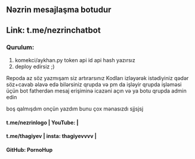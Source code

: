 ## Nəzrin mesajlaşma botudur
## Link: t.me/nezrinchatbot 
### Qurulum:
1) komekci/aykhan.py token api id api hash yazırsız
2) deploy edirsiz ;)

Repoda az söz yazmışam siz artırarsınız
Kodları izləyərək istədiyiniz qədər söz+cavab əlavə edə bilərsiniz
qrupda və pm da işləyir qrupda işləməsi üçün bot fatherdən mesaj erişiminə icazəni açın və ya botu qrupda admin edin

boş qalmışdım onçün yazdım bunu çox mənasızdı sjjsjsj

#### t.me/nezrinlogo | YouTube:  |
#### t.me/thagiyev | insta: thagiyevvvv | 
#### GitHub: PornoHup 
